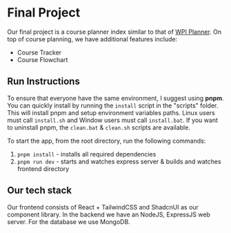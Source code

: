 # Final Project

Our final project is a course planner index similar to that of [WPI Planner](https://planner.wpi.edu/). On top of course planning, we have additional features include:

- Course Tracker
- Course Flowchart

## Run Instructions

To ensure that everyone have the same environment, I suggest using **pnpm**. You can quickly install by running the `install` script in the "scripts" folder. This
will install pnpm and setup environment variables paths. Linux users must call `install.sh` and Window users must call `install.bat`. If you want to uninstall pnpm,
the `clean.bat` & `clean.sh` scripts are available.

To start the app, from the root directory, run the following commands:

1. `pnpm install` - installs all required dependencies
2. `pnpm run dev` - starts and watches express server & builds and watches frontend directory

## Our tech stack

Our frontend consists of React + TailwindCSS and ShadcnUI as our component library. In the backend we have an NodeJS, ExpressJS web server. For the database we use MongoDB.
